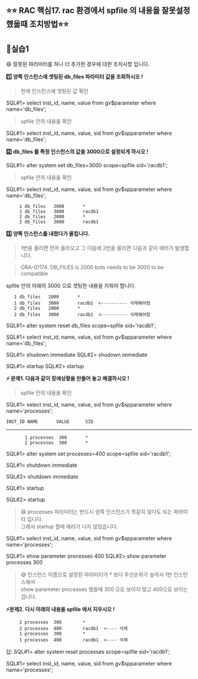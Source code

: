 
## ⭐⭐ RAC 핵심17. rac 환경에서 spfile 의 내용을 잘못설정했을때 조치방법⭐⭐

## **💎실습1**

😄 잘못된 파라미터를 하나 더 추가한 경우에 대한 조치사항 입니다.

**1️⃣ 양쪽 인스턴스에 셋팅된 db_files 파라미터 값을 조회하시오 !**

> 현재 인스턴스에 셋팅된 값 확인 

  SQL#1> select  inst_id, name, value
               from gv$parameter
               where name='db_files';

> spfile 안의 내용을 확인

  SQL#1> select  inst_id, name, value, sid
               from gv$spparameter
               where name='db_files';

**2️⃣ db_files 를 특정 인스턴스의 값을 3000으로 설정되게 하시오 !**

  SQL#1> alter   system  set  db_files=3000  scope=spfile  sid='racdb1';

> spfile 안의 내용을 확인

SQL#1> select  inst_id, name, value, sid
             from gv$spparameter
             where name='db_files';

         1 db_files   2000       *
         1 db_files   3000       racdb1
         2 db_files   2000       *
         2 db_files   3000       racdb1

 **3️⃣ 양쪽 인스턴스를 내렸다가 올립니다.**  

> 1번을 올리면 먼저 올라오고 그 다음에 2번을 올리면 다음과 같이 에러가 발생합니다.

> ORA-01174: DB_FILES is 2000 buts needs to be 3000 to be compatible

spfile 안의  아래의 3000 으로 셋팅한 내용을 지워야 합니다. 


       1 db_files   2000       *
       1 db_files   3000       racdb1  <---------- 삭제해야함
       2 db_files   2000       *
       2 db_files   3000       racdb1  <---------- 삭제해야함

  SQL#1> alter  system   reset  db_files   scope=spfile  sid='racdb1'; 
  
  SQL#1> select  inst_id, name, value, sid
               from gv$spparameter
               where name='db_files';

  SQL#1> shudown  immediate
  SQL#2> shudown  immediate
  
  SQL#1> startup
  SQL#2> startup

**⚡ 문제1.  다음과 같이 장애상황을 만들어 놓고 해결하시오 !**

> spfile 안의 내용을 확인  

  SQL#1> select  inst_id, name, value, sid
               from gv$spparameter
               where name='processes';
  
    INST_ID NAME       VALUE      SID
  ---------- ---------- ---------- ----------
           1 processes  300       *
           2 processes  300       *

  SQL#1> alter  system  set  processes=400  scope=spfile  sid='racdb1';  
  
  SQL#1> shutdown immediate  
  
  SQL#2> shutdown immediate  
  
  SQL#1> startup  
  
  SQL#2> startup  
  

>  😄 processes 파라미터는 반드시 양쪽 인스턴스가 똑같지 않다도 되는 파라미터 입니다.  
>      그래서 startup 할때 에러가 나지 않았습니다.

  SQL#1> select  inst_id, name, value, sid
               from  gv$spparameter
               where name='processes';
  
  SQL#1> show  parameter  processes    400
  SQL#2> show  parameter  processes    300

>  😄 인스턴스 이름으로 설정된 파라미터가 * 보다 우선순위가 높아서 1번 인스턴스에서  
>     show parameter processes 했을때 300 으로 보이지 않고 400으로 보이는겁니다.

**⚡문제2.  다시  아래의 내용을 spfile 에서 지우시오 !**


         2 processes  300        *
         2 processes  400        racdb1  <---- 삭제
         1 processes  300        *
         1 processes  400        racdb1  <---- 삭제

답: 
  SQL#1> alter   system  reset  processes   scope=spfile  sid='racdb1';
  
  SQL#1> select  inst_id, name, value, sid
               from gv$spparameter
               where name='processes';

